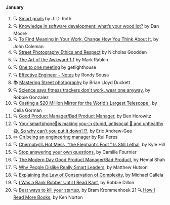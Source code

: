 
#### January

1. 🔍 [Smart goals](http://www.getrichslowly.org/2017/12/26/smart-goals/) by J. D. Roth
2. 🔍 [Knowledge in software development: what’s your wood lot?](http://www.mooreds.com/wordpress/archives/2592) by Dan Moore
3. 🔍 [To Find Meaning in Your Work, Change How You Think About It](https://hbr.org/2017/12/to-find-meaning-in-your-work-change-how-you-think-about-it), by John Coleman
4. 🔍 [Street Photography Ethics and Respect](https://petapixel.com/2016/07/16/street-photography-ethics-respect/) by  Nicholas Goodden
5. 🔍 [The Art of the Awkward 1:1](https://medium.com/@mrabkin/the-art-of-the-awkward-1-1-f4e1dcbd1c5c) by Mark Rabkin
6. 🔍 [One to one meeting](https://getlighthouse.com/blog/one-to-one-meeting) by getlighthouse
7. 🔍 [Effective Engineer - Notes](https://gist.github.com/rondy/af1dee1d28c02e9a225ae55da2674a6f) by Rondy Sousa
8. 📚 [Mastering Street photography](https://www.amazon.co.uk/Mastering-Street-Photography-Brian-Duckett/dp/1781452695) by Brian Lloyd Duckett
9. 🔍 [Science says fitness trackers don't work. wear one anyway](https://www.wired.com/story/science-says-fitness-trackers-dont-work-wear-one-anyway/), by Robbie Gonzalez
10. 🔍 [Casting a $20 Million Mirror for the World’s Largest Telescope
](https://spectrum.ieee.org/video/aerospace/astrophysics/casting-a-20-million-mirror-for-the-worlds-largest-telescope), by Celia Gorman
11. 🔍 [Good Product Manager/Bad Product Manager](https://a16z.com/2012/06/15/good-product-managerbad-product-manager/), by Ben Horowitz
12. 🔍 [Your smartphone📱is making you👈 stupid, antisocial 🙅 and unhealthy 😷. So why can't you put it down❔⁉️](https://www.theglobeandmail.com/technology/your-smartphone-is-making-you-stupid/article37511900/), by Eric Andrew-Gee
13. ✏️ [On being an engineering manager](http://codeplease.io/2018/01/15/on-being-an-engineering-manager/) by Rui Peres
14. 🔍 [Chernobyl’s Hot Mess, “the Elephant’s Foot,” Is Still Lethal](http://nautil.us/blog/chernobyls-hot-mess-the-elephants-foot-is-still-lethal), by Kyle Hill 
15. 🔍 [Stop answering your own questions](https://medium.com/@skamille/stop-answering-your-own-questions-52d39fe7d3e6), by Camille Fournier
16. 🔍 [The Modern Day Good Product Manager/Bad Product](https://medium.com/@hemal/the-modern-day-good-product-manager-bad-product-d5b537398e3a), by Hemal Shah
17. 🔍 [Why People Dislike Really Smart Leaders](https://www.scientificamerican.com/article/why-people-dislike-really-smart-leaders/), by  Matthew Hutson
18. 🔍 [Explaining the Law of Conservation of Complexity](http://www.humanist.co/blog/law-of-conservation-of-complexity/), by  Michael Calleia
19. 🔍 [I Was a Bank Robber Until I Read Kant](https://thewalrus.ca/i-was-a-bank-robber-until-i-read-kant/), by Robbie Dillon
20. 🔍 [Best ways to kill your startup](https://medium.com/swlh/best-ways-to-kill-your-startup-8604a1768a89), by Bram Krommenhoek
21 🔍 [How I Read More Books](https://www.kennorton.com/newsletter/2017-02-22-bringing-the-donuts.html), by Ken Norton
